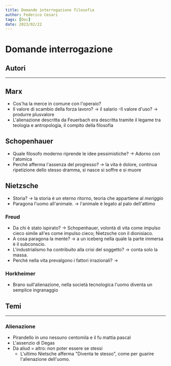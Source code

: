 ```yaml
---
title: Domande interrogazione filosofia
author: Federico Cesari 
tags: [Doc]
date: 2023/02/22
---
```

# Domande interrogazione 

## Autori
---
## Marx
- Cos'ha la merce in comune con l'operaio?
- Il valore di scambio della forza lavoro? -> il salario
-Il valore d'uso? -> produrre plusvalore
- L'alienazione descritta da Feuerbach era descritta tramite il legame tra teologia e antropologia, il compito della filosofia

## Schopenhauer
- Quale filosofo moderno riprende le idee pessimistiche? -> Adorno con l'atomica
- Perché afferma l'assenza del progresso? -> la vita è dolore, continua ripetizione dello stesso dramma, si nasce si soffre e si muore

## Nietzsche
- Storia? -> la storia è un eterno ritorno, teoria che appartiene al *meriggio*
- Paragona l'uomo all'animale. -> l'animale è legato al palo dell'attimo

### Freud
- Da chi è stato ispirato? -> Schopenhauer, volontà di vita come impulso cieco simile all'es come impulso cieco; Nietzsche con il dionisiaco.
- A cosa paragona la mente? -> a un iceberg nella quale la parte immersa è il subconscio.
- L'industrialismo ha contribuito alla crisi del soggetto? -> conta solo la massa.
- Perché nella vita prevalgono i fattori irrazionali? -> 

### Horkheimer
- Brano sull'alienazione, nella società tecnologica l'uomo diventa un semplice ingranaggio


## Temi
---
### Alienazione
- Pirandello in uno nessuno centomila e il fu mattia pascal
- L'assenzio di Degas
- Da aliud = altro: non poter essere se stessi
	- L'ultimo Nietsche afferma "Diventa te stesso", come per guarire l'alienazione dell'uomo.
